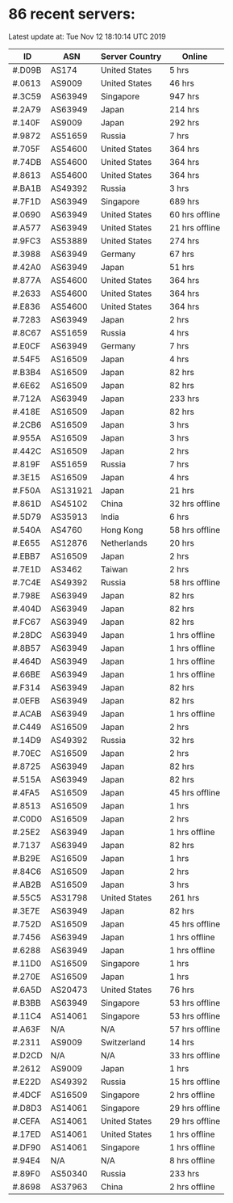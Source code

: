 # 86 recent servers:

Latest update at: Tue Nov 12 18:10:14 UTC 2019

| ID | ASN | Server Country | Online |
| -- | --- | -------------- | ------ |
| #.D09B | AS174 | United States | 5 hrs |
| #.0613 | AS9009 | United States | 46 hrs |
| #.3C59 | AS63949 | Singapore | 947 hrs |
| #.2A79 | AS63949 | Japan | 214 hrs |
| #.140F | AS9009 | Japan | 292 hrs |
| #.9872 | AS51659 | Russia | 7 hrs |
| #.705F | AS54600 | United States | 364 hrs |
| #.74DB | AS54600 | United States | 364 hrs |
| #.8613 | AS54600 | United States | 364 hrs |
| #.BA1B | AS49392 | Russia | 3 hrs |
| #.7F1D | AS63949 | Singapore | 689 hrs |
| #.0690 | AS63949 | United States | 60 hrs offline |
| #.A577 | AS63949 | United States | 21 hrs offline |
| #.9FC3 | AS53889 | United States | 274 hrs |
| #.3988 | AS63949 | Germany | 67 hrs |
| #.42A0 | AS63949 | Japan | 51 hrs |
| #.877A | AS54600 | United States | 364 hrs |
| #.2633 | AS54600 | United States | 364 hrs |
| #.E836 | AS54600 | United States | 364 hrs |
| #.7283 | AS63949 | Japan | 2 hrs |
| #.8C67 | AS51659 | Russia | 4 hrs |
| #.E0CF | AS63949 | Germany | 7 hrs |
| #.54F5 | AS16509 | Japan | 4 hrs |
| #.B3B4 | AS16509 | Japan | 82 hrs |
| #.6E62 | AS16509 | Japan | 82 hrs |
| #.712A | AS63949 | Japan | 233 hrs |
| #.418E | AS16509 | Japan | 82 hrs |
| #.2CB6 | AS16509 | Japan | 3 hrs |
| #.955A | AS16509 | Japan | 3 hrs |
| #.442C | AS16509 | Japan | 2 hrs |
| #.819F | AS51659 | Russia | 7 hrs |
| #.3E15 | AS16509 | Japan | 4 hrs |
| #.F50A | AS131921 | Japan | 21 hrs |
| #.861D | AS45102 | China | 32 hrs offline |
| #.5D79 | AS35913 | India | 6 hrs |
| #.540A | AS4760 | Hong Kong | 58 hrs offline |
| #.E655 | AS12876 | Netherlands | 20 hrs |
| #.EBB7 | AS16509 | Japan | 2 hrs |
| #.7E1D | AS3462 | Taiwan | 2 hrs |
| #.7C4E | AS49392 | Russia | 58 hrs offline |
| #.798E | AS63949 | Japan | 82 hrs |
| #.404D | AS63949 | Japan | 82 hrs |
| #.FC67 | AS63949 | Japan | 82 hrs |
| #.28DC | AS63949 | Japan | 1 hrs offline |
| #.8B57 | AS63949 | Japan | 1 hrs offline |
| #.464D | AS63949 | Japan | 1 hrs offline |
| #.66BE | AS63949 | Japan | 1 hrs offline |
| #.F314 | AS63949 | Japan | 82 hrs |
| #.0EFB | AS63949 | Japan | 82 hrs |
| #.ACAB | AS63949 | Japan | 1 hrs offline |
| #.C449 | AS16509 | Japan | 2 hrs |
| #.14D9 | AS49392 | Russia | 32 hrs |
| #.70EC | AS16509 | Japan | 2 hrs |
| #.8725 | AS63949 | Japan | 82 hrs |
| #.515A | AS63949 | Japan | 82 hrs |
| #.4FA5 | AS16509 | Japan | 45 hrs offline |
| #.8513 | AS16509 | Japan | 1 hrs |
| #.C0D0 | AS16509 | Japan | 2 hrs |
| #.25E2 | AS63949 | Japan | 1 hrs offline |
| #.7137 | AS63949 | Japan | 82 hrs |
| #.B29E | AS16509 | Japan | 1 hrs |
| #.84C6 | AS16509 | Japan | 2 hrs |
| #.AB2B | AS16509 | Japan | 3 hrs |
| #.55C5 | AS31798 | United States | 261 hrs |
| #.3E7E | AS63949 | Japan | 82 hrs |
| #.752D | AS16509 | Japan | 45 hrs offline |
| #.7456 | AS63949 | Japan | 1 hrs offline |
| #.6288 | AS63949 | Japan | 1 hrs offline |
| #.11D0 | AS16509 | Singapore | 1 hrs |
| #.270E | AS16509 | Japan | 1 hrs |
| #.6A5D | AS20473 | United States | 76 hrs |
| #.B3BB | AS63949 | Singapore | 53 hrs offline |
| #.11C4 | AS14061 | Singapore | 53 hrs offline |
| #.A63F | N/A | N/A | 57 hrs offline |
| #.2311 | AS9009 | Switzerland | 14 hrs |
| #.D2CD | N/A | N/A | 33 hrs offline |
| #.2612 | AS9009 | Japan | 1 hrs |
| #.E22D | AS49392 | Russia | 15 hrs offline |
| #.4DCF | AS16509 | Singapore | 2 hrs offline |
| #.D8D3 | AS14061 | Singapore | 29 hrs offline |
| #.CEFA | AS14061 | United States | 29 hrs offline |
| #.17ED | AS14061 | United States | 1 hrs offline |
| #.DF90 | AS14061 | Singapore | 1 hrs offline |
| #.94E4 | N/A | N/A | 8 hrs offline |
| #.89F0 | AS50340 | Russia | 233 hrs |
| #.8698 | AS37963 | China | 2 hrs offline |

